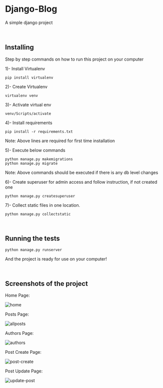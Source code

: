 # Django-Blog
A simple django project

<br>

## Installing

Step by step commands on how to run this project on your computer

1)- Install Virtualenv

```
pip install virtualenv
```

2)- Create Virtualenv

```
virtualenv venv
```

3)- Activate virtual env

```
venv/Scripts/activate
```

4)- Install requirements

```
pip install -r requirements.txt
```
Note: Above lines are required for first time installation

5)- Execute below commands

```
python manage.py makemigrations
python manage.py migrate
```
Note: Above commands should be executed if there is any db level changes

6)- Create superuser for admin access and follow instruction, if not created one

```
python manage.py createsuperuser
```

7)- Collect static files in one location.

```
python manage.py collectstatic
```
<br>

## Running the tests

```
python manage.py runserver
```
And the project is ready for use on your computer!

<br>

## Screenshots of the project

Home Page:

![home](https://user-images.githubusercontent.com/59236526/112477888-7b5faf80-8d84-11eb-87c9-3c37fa112670.jpg)

Posts Page:

![allposts](https://user-images.githubusercontent.com/59236526/112477894-7c90dc80-8d84-11eb-8fd8-5f8d3505a6d5.jpg)

Authors Page:

![authors](https://user-images.githubusercontent.com/59236526/112477900-7dc20980-8d84-11eb-9d2b-d0193387bc51.jpg)

Post Create Page:

![post-create](https://user-images.githubusercontent.com/59236526/112477906-7ef33680-8d84-11eb-9a28-1e61def15dbd.jpg)

Post Update Page:

![update-post](https://user-images.githubusercontent.com/59236526/112477911-80246380-8d84-11eb-9730-7660b4763080.jpg)
